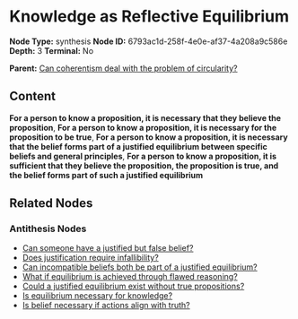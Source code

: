 # Knowledge as Reflective Equilibrium

**Node Type:** synthesis
**Node ID:** 6793ac1d-258f-4e0e-af37-4a208a9c586e
**Depth:** 3
**Terminal:** No

**Parent:** [Can coherentism deal with the problem of circularity?](can-coherentism-deal-with-the-problem-of-circularity-antithesis-37323b11-1ff6-4878-a2d7-2dbcee985489.md)

## Content

**For a person to know a proposition, it is necessary that they believe the proposition**, **For a person to know a proposition, it is necessary for the proposition to be true**, **For a person to know a proposition, it is necessary that the belief forms part of a justified equilibrium between specific beliefs and general principles**, **For a person to know a proposition, it is sufficient that they believe the proposition, the proposition is true, and the belief forms part of such a justified equilibrium**

## Related Nodes

### Antithesis Nodes

- [Can someone have a justified but false belief?](can-someone-have-a-justified-but-false-belief-antithesis-a1527efa-9efd-4ce2-a714-34cecf9178a7.md)
- [Does justification require infallibility?](does-justification-require-infallibility-antithesis-0eaece6c-5713-47c2-8d94-88db2471775f.md)
- [Can incompatible beliefs both be part of a justified equilibrium?](can-incompatible-beliefs-both-be-part-of-a-justified-equilibrium-antithesis-c0aa6efa-9d2f-4c6f-aad2-5d00d9e64403.md)
- [What if equilibrium is achieved through flawed reasoning?](what-if-equilibrium-is-achieved-through-flawed-reasoning-antithesis-6cc25f75-188b-4526-948d-5260f828676f.md)
- [Could a justified equilibrium exist without true propositions?](could-a-justified-equilibrium-exist-without-true-propositions-antithesis-ae86d138-3016-4f06-a7d4-13ee33044462.md)
- [Is equilibrium necessary for knowledge?](is-equilibrium-necessary-for-knowledge-antithesis-56f2313f-8601-45b4-a77f-0ba706063dcd.md)
- [Is belief necessary if actions align with truth?](is-belief-necessary-if-actions-align-with-truth-antithesis-627822b3-76e2-41c1-a316-912561511cd2.md)
